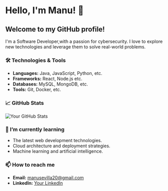 # Hello, I'm Manu! 👋

## Welcome to my GitHub profile!

I'm a Software Developer,with a passion for cybersecurity. I love to explore new technologies and leverage them to solve real-world problems.
### 🛠️ Technologies & Tools

- **Languages:** Java, JavaScript, Python, etc.
- **Frameworks:** React, Node.js etc.
- **Databases:** MySQL, MongoDB, etc.
- **Tools:** Git, Docker, etc.

### 📈 GitHub Stats

![Your GitHub Stats](https://github-readme-stats.vercel.app/api?username=Manucv20&show_icons=true&theme=radical)

### 🌱 I’m currently learning

- The latest web development technologies.
- Cloud architecture and deployment strategies.
- Machine learning and artificial intelligence.

### 📫 How to reach me

- **Email:** manusevilla20@gmail.com
- **LinkedIn:** [Your LinkedIn](https://www.linkedin.com/in/mcv20/)

<!--
### 🤝 How to contribute

Interested in contributing to my projects? Great! Check out the [CONTRIBUTING.md](Link to CONTRIBUTING.md in your repo) file for guidelines on how to do so.

### ✨ Featured Projects

- **[Project Name](Link to the project)** - A short description highlighting what makes this project stand out.

- **[Another Project Name](Link to another project)** - Explain what challenges you faced and how you overcame them.

### 📖 What I'm currently reading

- "Book Name" by Author - A quick insight into how this book is shaping my thinking.

### 🎉 Fun Facts

- I love to play the [Instrument] and have been doing so for [Number] years.
- When I'm not coding, you can find me [Activity].

---

Thank you for visiting my profile! Feel free to explore my repositories and don't hesitate to reach out if you have any questions or just want to connect.

-->

